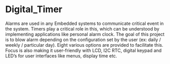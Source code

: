 # Digital_Timer

Alarms are used in any Embedded systems to communicate critical event in the system. Timers play a critical role in this, which can be understood by implementing applications like personal alarm clock. The goal of this project is to blow alarm depending on the configuration set by the user (ex: daily / weekly / particular day). Eight various options are provided to facilitate this. Focus is also making it user-friendly with LCD, I2C RTC, digital keypad and LED’s for user interfaces like menus, display time etc.
